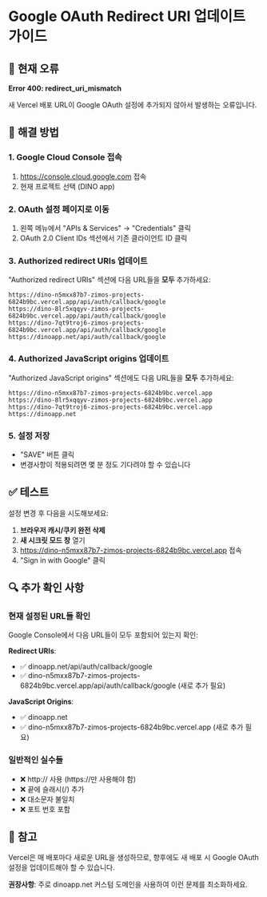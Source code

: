 # Google OAuth Redirect URI 업데이트 가이드

## 🚨 현재 오류

**Error 400: redirect_uri_mismatch**

새 Vercel 배포 URL이 Google OAuth 설정에 추가되지 않아서 발생하는 오류입니다.

## 🔧 해결 방법

### 1. Google Cloud Console 접속

1. https://console.cloud.google.com 접속
2. 현재 프로젝트 선택 (DINO app)

### 2. OAuth 설정 페이지로 이동

1. 왼쪽 메뉴에서 "APIs & Services" → "Credentials" 클릭
2. OAuth 2.0 Client IDs 섹션에서 기존 클라이언트 ID 클릭

### 3. Authorized redirect URIs 업데이트

"Authorized redirect URIs" 섹션에 다음 URL들을 **모두** 추가하세요:

```
https://dino-n5mxx87b7-zimos-projects-6824b9bc.vercel.app/api/auth/callback/google
https://dino-8lr5xqqyv-zimos-projects-6824b9bc.vercel.app/api/auth/callback/google
https://dino-7qt9troj6-zimos-projects-6824b9bc.vercel.app/api/auth/callback/google
https://dinoapp.net/api/auth/callback/google
```

### 4. Authorized JavaScript origins 업데이트

"Authorized JavaScript origins" 섹션에도 다음 URL들을 **모두** 추가하세요:

```
https://dino-n5mxx87b7-zimos-projects-6824b9bc.vercel.app
https://dino-8lr5xqqyv-zimos-projects-6824b9bc.vercel.app
https://dino-7qt9troj6-zimos-projects-6824b9bc.vercel.app
https://dinoapp.net
```

### 5. 설정 저장

- "SAVE" 버튼 클릭
- 변경사항이 적용되려면 몇 분 정도 기다려야 할 수 있습니다

## ✅ 테스트

설정 변경 후 다음을 시도해보세요:

1. **브라우저 캐시/쿠키 완전 삭제**
2. **새 시크릿 모드 창** 열기
3. https://dino-n5mxx87b7-zimos-projects-6824b9bc.vercel.app 접속
4. "Sign in with Google" 클릭

## 🔍 추가 확인 사항

### 현재 설정된 URL들 확인

Google Console에서 다음 URL들이 모두 포함되어 있는지 확인:

**Redirect URIs**:

- ✅ dinoapp.net/api/auth/callback/google
- ✅ dino-n5mxx87b7-zimos-projects-6824b9bc.vercel.app/api/auth/callback/google (새로 추가 필요)

**JavaScript Origins**:

- ✅ dinoapp.net
- ✅ dino-n5mxx87b7-zimos-projects-6824b9bc.vercel.app (새로 추가 필요)

### 일반적인 실수들

- ❌ http:// 사용 (https://만 사용해야 함)
- ❌ 끝에 슬래시(/) 추가
- ❌ 대소문자 불일치
- ❌ 포트 번호 포함

## 📝 참고

Vercel은 매 배포마다 새로운 URL을 생성하므로, 향후에도 새 배포 시 Google OAuth 설정을 업데이트해야 할 수 있습니다.

**권장사항**: 주로 dinoapp.net 커스텀 도메인을 사용하여 이런 문제를 최소화하세요.
